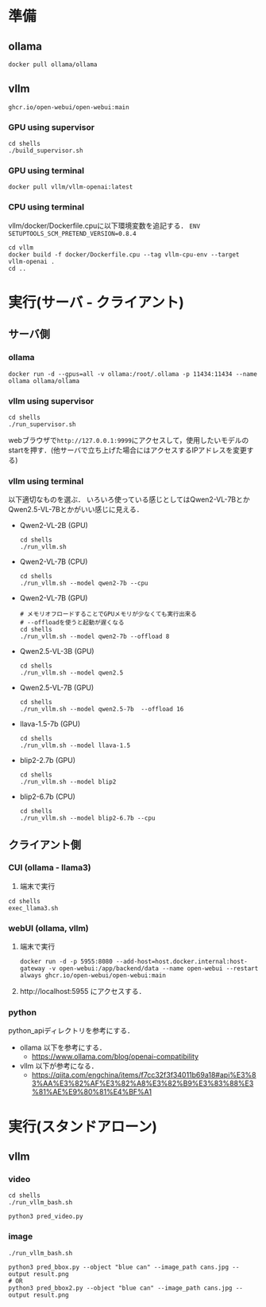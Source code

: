 # 準備
## ollama
```
docker pull ollama/ollama
```
## vllm
```
ghcr.io/open-webui/open-webui:main
```
### GPU using supervisor
```
cd shells
./build_supervisor.sh
```

### GPU using terminal
```
docker pull vllm/vllm-openai:latest
```

### CPU using terminal
vllm/docker/Dockerfile.cpuに以下環境変数を追記する．
```ENV SETUPTOOLS_SCM_PRETEND_VERSION=0.8.4```
```
cd vllm
docker build -f docker/Dockerfile.cpu --tag vllm-cpu-env --target vllm-openai .
cd ..
```

# 実行(サーバ - クライアント)
## サーバ側
### ollama
```
docker run -d --gpus=all -v ollama:/root/.ollama -p 11434:11434 --name ollama ollama/ollama
```
### vllm using supervisor
```
cd shells
./run_supervisor.sh
```
webブラウザで`http://127.0.0.1:9999`にアクセスして，使用したいモデルのstartを押す．(他サーバで立ち上げた場合にはアクセスするIPアドレスを変更する)

### vllm using terminal
以下適切なものを選ぶ．
いろいろ使っている感じとしてはQwen2-VL-7BとかQwen2.5-VL-7Bとかがいい感じに見える．
- Qwen2-VL-2B (GPU)
    ```
    cd shells
    ./run_vllm.sh
    ```
- Qwen2-VL-7B (CPU)
    ```
    cd shells
    ./run_vllm.sh --model qwen2-7b --cpu
    ```
- Qwen2-VL-7B (GPU)
    ```
    # メモリオフロードすることでGPUメモリが少なくても実行出来る
    # --offloadを使うと起動が遅くなる
    cd shells
    ./run_vllm.sh --model qwen2-7b --offload 8
    ```
- Qwen2.5-VL-3B (GPU)
    ```
    cd shells
    ./run_vllm.sh --model qwen2.5
    ```
- Qwen2.5-VL-7B (GPU)
    ```
    cd shells
    ./run_vllm.sh --model qwen2.5-7b  --offload 16
    ```
- llava-1.5-7b (GPU)
    ```
    cd shells
    ./run_vllm.sh --model llava-1.5
    ```
- blip2-2.7b (GPU)
    ```
    cd shells
    ./run_vllm.sh --model blip2
    ```
- blip2-6.7b (CPU)
    ```
    cd shells
    ./run_vllm.sh --model blip2-6.7b --cpu
    ```

## クライアント側
### CUI (ollama - llama3)
1. 端末で実行
```
cd shells
exec_llama3.sh
```
### webUI (ollama, vllm)
1. 端末で実行
    ```
    docker run -d -p 5955:8080 --add-host=host.docker.internal:host-gateway -v open-webui:/app/backend/data --name open-webui --restart always ghcr.io/open-webui/open-webui:main
    ```
2. http://localhost:5955 にアクセスする．

### python
python_apiディレクトリを参考にする．

- ollama
以下を参考にする．
    - https://www.ollama.com/blog/openai-compatibility
- vllm
以下が参考になる．
    - https://qiita.com/engchina/items/f7cc32f3f34011b69a18#api%E3%83%AA%E3%82%AF%E3%82%A8%E3%82%B9%E3%83%88%E3%81%AE%E9%80%81%E4%BF%A1

# 実行(スタンドアローン)

## vllm

### video
```
cd shells
./run_vllm_bash.sh
```
```
python3 pred_video.py
```
### image
```
./run_vllm_bash.sh
```
```
python3 pred_bbox.py --object "blue can" --image_path cans.jpg --output result.png
# OR
python3 pred_bbox2.py --object "blue can" --image_path cans.jpg --output result.png
```

